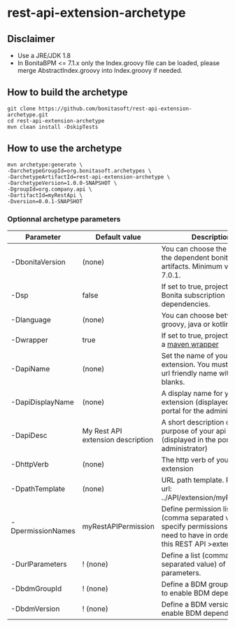 # rest-api-extension-archetype

## Disclaimer
* Use a JRE/JDK 1.8
* In BonitaBPM <= 7.1.x only the Index.groovy file can be loaded, please merge AbstractIndex.groovy into Index.groovy if needed. 

## How to build the archetype

```
git clone https://github.com/bonitasoft/rest-api-extension-archetype.git
cd rest-api-extension-archetype
mvn clean install -DskipTests
```

## How to use the archetype

```
mvn archetype:generate \
-DarchetypeGroupId=org.bonitasoft.archetypes \
-DarchetypeArtifactId=rest-api-extension-archetype \
-DarchetypeVersion=1.0.0-SNAPSHOT \
-DgroupId=org.company.api \
-DartifactId=myRestApi \
-Dversion=0.0.1-SNAPSHOT
```

### Optionnal archetype parameters


| Parameter         | Default value                     | Description                                                                            										   |
| ------------------|-----------------------------------|----------------------------------------------------------------------------------------------------------------------------------|
| -DbonitaVersion   | (none)                            | You can choose the version of the dependent bonita artifacts. Minimum version is 7.0.1.										   |
| -Dsp              | false                             | If set to true, project will use Bonita subscription dependencies.                    										   |
| -Dlanguage        | (none)                            | You can choose between groovy, java or kotlin.                                        										   |
| -Dwrapper         | true                              | If set to true, project will setup a [maven wrapper](https://github.com/takari/maven-wrapper)                                    |
| -DapiName         | (none)                            | Set the name of your api extension. You must enter an url friendly name without blanks. 									       |
| -DapiDisplayName  | (none)                            | A display name for your api extension (displayed in the portal for the administrator) 										   |
| -DapiDesc         | My Rest API extension description | A short description of the purpose of your api extension (displayed in the portal for the administrator) 						   |
| -DhttpVerb        | (none)                            | The http verb of your api extension 																							   |
| -DpathTemplate    | (none)                            | URL path template. Resulting url: ../API/extension/myRestExtApi 																   |
| -DpermissionNames | myRestAPIPermission               | Define permission list (comma separated value), specify permissions a user need to have in order access this REST API >extension |
| -DurlParameters   | ! (none)                          | Define a list (comma separated value) of url parameters.                                                                         |
| -DbdmGroupId      | ! (none)                          | Define a BDM groupId name to enable BDM dependencies                                                                             |
| -DbdmVersion      | ! (none)                          | Define a BDM version name to enable BDM dependencies                                                                             |
 
